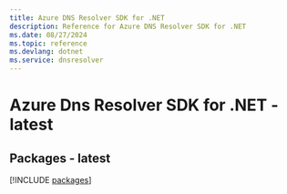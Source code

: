 ```yaml
---
title: Azure DNS Resolver SDK for .NET
description: Reference for Azure DNS Resolver SDK for .NET
ms.date: 08/27/2024
ms.topic: reference
ms.devlang: dotnet
ms.service: dnsresolver
---
```

# Azure Dns Resolver SDK for .NET - latest
## Packages - latest
[!INCLUDE [packages](dns-resolver-index.md)]
